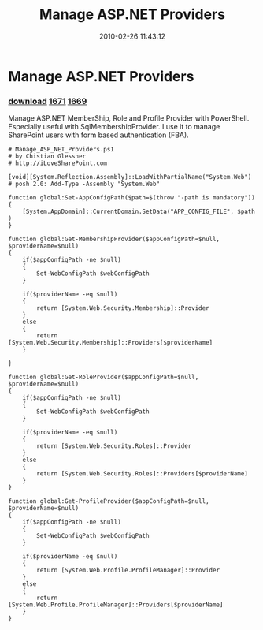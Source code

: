 ﻿---
pid:            1668
parent:         0
children:       1671,1669
poster:         cglessner
title:          Manage ASP.NET Providers
date:           2010-02-26 11:43:12
description:    Manage ASP.NET MemberShip, Role and Profile Provider with PowerShell. Especially useful with SqlMembershipProvider. I use it to manage SharePoint users with form based authentication (FBA).
format:         posh
---

# Manage ASP.NET Providers

### [download](1668.ps1)  [1671](1671.md) [1669](1669.md)

Manage ASP.NET MemberShip, Role and Profile Provider with PowerShell. Especially useful with SqlMembershipProvider. I use it to manage SharePoint users with form based authentication (FBA).

```posh
# Manage_ASP_NET_Providers.ps1
# by Chistian Glessner
# http://iLoveSharePoint.com

[void][System.Reflection.Assembly]::LoadWithPartialName("System.Web") # posh 2.0: Add-Type -Assembly "System.Web"

function global:Set-AppConfigPath($path=$(throw "-path is mandatory"))
{
    [System.AppDomain]::CurrentDomain.SetData("APP_CONFIG_FILE", $path )
}

function global:Get-MembershipProvider($appConfigPath=$null, $providerName=$null)
{ 
    if($appConfigPath -ne $null)
    {
        Set-WebConfigPath $webConfigPath
    } 
   
    if($providerName -eq $null)
    {
        return [System.Web.Security.Membership]::Provider
    }
    else
    {
        return [System.Web.Security.Membership]::Providers[$providerName]
    }
    
}

function global:Get-RoleProvider($appConfigPath=$null, $providerName=$null)
{     
    if($appConfigPath -ne $null)
    {
        Set-WebConfigPath $webConfigPath
    } 

    if($providerName -eq $null)
    {
        return [System.Web.Security.Roles]::Provider
    }
    else
    {
        return [System.Web.Security.Roles]::Providers[$providerName]
    } 
}

function global:Get-ProfileProvider($appConfigPath=$null, $providerName=$null)
{     
    if($appConfigPath -ne $null)
    {
        Set-WebConfigPath $webConfigPath
    } 

    if($providerName -eq $null)
    {
        return [System.Web.Profile.ProfileManager]::Provider
    }
    else
    {
        return [System.Web.Profile.ProfileManager]::Providers[$providerName]
    } 
}
```
